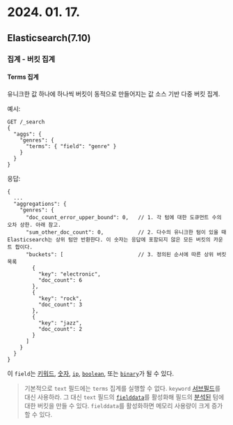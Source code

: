 # 2024. 01. 17.

## Elasticsearch(7.10)

### 집계 - 버킷 집계

#### Terms 집계

유니크한 값 하나에 하나씩 버킷이 동적으로 만들어지는 값 소스 기반 다중 버킷 집계.

예시:

```http
GET /_search
{
  "aggs": {
    "genres": {
      "terms": { "field": "genre" }
    }
  }
}
```

응답:

```http
{
  ...
  "aggregations": {
    "genres": {
      "doc_count_error_upper_bound": 0,   // 1. 각 텀에 대한 도큐먼트 수의 오차 상한. 아래 참고.
      "sum_other_doc_count": 0,           // 2. 다수의 유니크한 텀이 있을 때 Elasticsearch는 상위 텀만 반환한다. 이 숫자는 응답에 포함되지 않은 모든 버킷의 카운트 합이다.
      "buckets": [                        // 3. 정의된 순서에 따른 상위 버킷 목록
        {
          "key": "electronic",
          "doc_count": 6
        },
        {
          "key": "rock",
          "doc_count": 3
        },
        {
          "key": "jazz",
          "doc_count": 2
        }
      ]
    }
  }
}
```

이 `field`는 [키워드][mapping-keyword], [숫자][mapping-numeric], [`ip`][mapping-ip], [`boolean`][mapping-boolean], 또는 [`binary`][mapping-binary]가 될 수 있다.

> 기본적으로 `text` 필드에는 `terms` 집계를 실행할 수 없다. `keyword` [서브필드][multi-field]를 대신 사용하라. 그 대신 `text` 필드의 [`fielddata`][mapping-text-params]를 활성화해 필드의 [분석된][analysis] 텀에 대한 버킷을 만들 수 있다. `fielddata`를 활성화하면 메모리 사용량이 크게 증가할 수 있다.



[mapping-keyword]: https://www.elastic.co/guide/en/elasticsearch/reference/current/keyword.html
[mapping-numeric]: https://www.elastic.co/guide/en/elasticsearch/reference/current/number.html
[mapping-ip]: https://www.elastic.co/guide/en/elasticsearch/reference/current/ip.html
[mapping-boolean]: https://www.elastic.co/guide/en/elasticsearch/reference/current/boolean.html
[mapping-binary]: https://www.elastic.co/guide/en/elasticsearch/reference/current/binary.html
[multi-field]: https://www.elastic.co/guide/en/elasticsearch/reference/current/multi-fields.html
[mapping-text-params]: https://www.elastic.co/guide/en/elasticsearch/reference/current/text.html#fielddata-mapping-param
[analysis]: https://www.elastic.co/guide/en/elasticsearch/reference/current/analysis.html